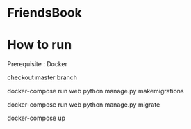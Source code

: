 # FriendsBook

# How to run

Prerequisite : Docker

checkout master branch

docker-compose run web python manage.py makemigrations

docker-compose run web python manage.py migrate

docker-compose up

